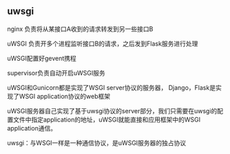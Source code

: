 ## uwsgi
nginx 负责将从某接口A收到的请求转发到另一些接口B

uWSGI 负责开多个进程监听接口B的请求，之后发到Flask服务进行处理

uWSGI配置好gevent携程

supervisor负责自动开启uWSGI服务

uWSGI和Gunicorn都是实现了WSGI server协议的服务器，
Django，Flask是实现了WSGI application协议的web框架

uWSGI服务器自己实现了基于uwsgi协议的server部分，我们只需要在uwsgi的配置文件中指定application的地址，uWSGI就能直接和应用框架中的WSGI application通信。

uwsgi：与WSGI一样是一种通信协议，是uWSGI服务器的独占协议
